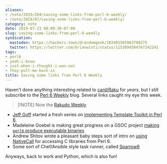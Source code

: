 ```yaml
---
aliases:
- /note/2019/204/saving-some-links-from-perl-6-weekly/
- /note/2019/07/saving-some-links-from-perl-6-weekly/
category: note
date: 2019-07-23 08:09:30-07:00
slug: saving-some-links-from-perl-6-weekly
syndication:
  mastodon: https://hackers.town/@randomgeek/102491565963708275
  twitter: https://twitter.com/brianwisti/status/1153694584767242241
tags:
- perl6
- yeah-i-know
- just-when-i-thought-i-was-out
- they-pull-me-back-in
title: Saving some links from Perl 6 Weekly
---
```


Haven't done anything interesting related to [card/Raku](../../../card/Raku.md) for *years*, but I still subscribe to the [Perl 6 Weekly](https://p6weekly.wordpress.com/) blog. Several links caught my eye this week.

 > 
 > \[!NOTE\] 
 > Now the [Rakudo Weekly](https://rakudoweekly.blog)

* [Jeff Goff](https://twitter.com/DrForr) started a fresh series on [implementing Template Toolkit in Perl 6](http://theperlfisher.com/index.php/2019/07/18/templates-and-a-clean-start/).
* Madeleine Goebel is making great progress on a GSOC project [making `perl6` produce executable binaries](https://yakshavingcream.blogspot.com/2019/07/flags-and-syscalls-and-modules-oh-my.html)
* Andrew Shitov wrote a pleasant baby steps sort of intro on [using NativeCall](https://perl6.online/2019/07/17/108-basic-use-of-nativecall/) for accessing C libraries from Perl 6.
* Some sort of Chef/Ansible style task runner, called [Sparrow6](https://github.com/melezhik/Sparrow6)

Anyways, back to work and Python, which is also fun!
